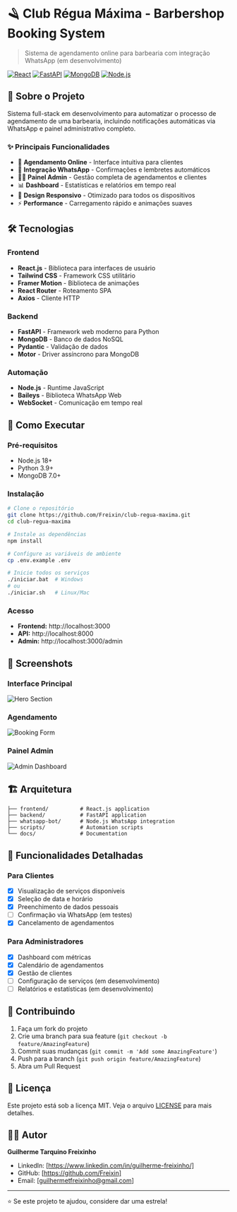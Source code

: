 # 🪒 Club Régua Máxima - Barbershop Booking System

> Sistema de agendamento online para barbearia com integração WhatsApp (em desenvolvimento)

[![React](https://img.shields.io/badge/React-18.2.0-blue.svg)](https://reactjs.org/)
[![FastAPI](https://img.shields.io/badge/FastAPI-0.104.1-green.svg)](https://fastapi.tiangolo.com/)
[![MongoDB](https://img.shields.io/badge/MongoDB-7.0-green.svg)](https://www.mongodb.com/)
[![Node.js](https://img.shields.io/badge/Node.js-18.x-green.svg)](https://nodejs.org/)

## 🚀 Sobre o Projeto

Sistema full-stack em desenvolvimento para automatizar o processo de agendamento de uma barbearia, incluindo notificações automáticas via WhatsApp e painel administrativo completo.

### ✨ Principais Funcionalidades

- 📅 **Agendamento Online** - Interface intuitiva para clientes
- 📱 **Integração WhatsApp** - Confirmações e lembretes automáticos  
- 👨‍💼 **Painel Admin** - Gestão completa de agendamentos e clientes
- 📊 **Dashboard** - Estatísticas e relatórios em tempo real
- 🎨 **Design Responsivo** - Otimizado para todos os dispositivos
- ⚡ **Performance** - Carregamento rápido e animações suaves

## 🛠️ Tecnologias

### Frontend
- **React.js** - Biblioteca para interfaces de usuário
- **Tailwind CSS** - Framework CSS utilitário
- **Framer Motion** - Biblioteca de animações
- **React Router** - Roteamento SPA
- **Axios** - Cliente HTTP

### Backend
- **FastAPI** - Framework web moderno para Python
- **MongoDB** - Banco de dados NoSQL
- **Pydantic** - Validação de dados
- **Motor** - Driver assíncrono para MongoDB

### Automação
- **Node.js** - Runtime JavaScript
- **Baileys** - Biblioteca WhatsApp Web
- **WebSocket** - Comunicação em tempo real

## 🚀 Como Executar

### Pré-requisitos
- Node.js 18+
- Python 3.9+
- MongoDB 7.0+

### Instalação

```bash
# Clone o repositório
git clone https://github.com/Freixin/club-regua-maxima.git
cd club-regua-maxima

# Instale as dependências
npm install

# Configure as variáveis de ambiente
cp .env.example .env

# Inicie todos os serviços
./iniciar.bat  # Windows
# ou
./iniciar.sh   # Linux/Mac
```

### Acesso
- **Frontend:** http://localhost:3000
- **API:** http://localhost:8000
- **Admin:** http://localhost:3000/admin

## 📱 Screenshots

### Interface Principal
![Hero Section](screenshots/hero.png)

### Agendamento
![Booking Form](screenshots/booking.png)

### Painel Admin
![Admin Dashboard](screenshots/admin.png)

## 🏗️ Arquitetura

```
├── frontend/          # React.js application
├── backend/           # FastAPI application  
├── whatsapp-bot/      # Node.js WhatsApp integration
├── scripts/           # Automation scripts
└── docs/              # Documentation
```

## 🎯 Funcionalidades Detalhadas

### Para Clientes
- [x] Visualização de serviços disponíveis
- [x] Seleção de data e horário
- [x] Preenchimento de dados pessoais
- [ ] Confirmação via WhatsApp (em testes)
- [x] Cancelamento de agendamentos

### Para Administradores
- [x] Dashboard com métricas
- [x] Calendário de agendamentos
- [x] Gestão de clientes
- [ ] Configuração de serviços (em desenvolvimento)
- [ ] Relatórios e estatísticas (em desenvolvimento)

## 🤝 Contribuindo

1. Faça um fork do projeto
2. Crie uma branch para sua feature (`git checkout -b feature/AmazingFeature`)
3. Commit suas mudanças (`git commit -m 'Add some AmazingFeature'`)
4. Push para a branch (`git push origin feature/AmazingFeature`)
5. Abra um Pull Request

## 📝 Licença

Este projeto está sob a licença MIT. Veja o arquivo [LICENSE](LICENSE) para mais detalhes.

## 👨‍💻 Autor

**Guilherme Tarquino Freixinho**
- LinkedIn: [https://www.linkedin.com/in/guilherme-freixinho/]
- GitHub: [https://github.com/Freixin]
- Email: [guilhermetfreixinho@gmail.com]

---

⭐ Se este projeto te ajudou, considere dar uma estrela!